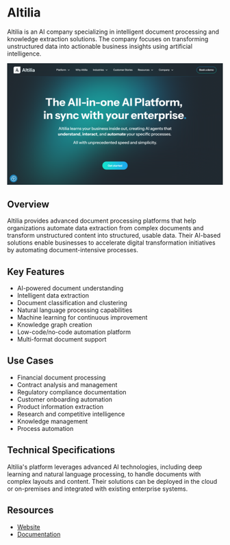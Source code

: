 # Altilia

Altilia is an AI company specializing in intelligent document processing and knowledge extraction solutions. The company focuses on transforming unstructured data into actionable business insights using artificial intelligence.

![Altilia](./assets/altilia.png)


## Overview

Altilia provides advanced document processing platforms that help organizations automate data extraction from complex documents and transform unstructured content into structured, usable data. Their AI-based solutions enable businesses to accelerate digital transformation initiatives by automating document-intensive processes.

## Key Features

- AI-powered document understanding
- Intelligent data extraction
- Document classification and clustering
- Natural language processing capabilities
- Machine learning for continuous improvement
- Knowledge graph creation
- Low-code/no-code automation platform
- Multi-format document support

## Use Cases

- Financial document processing
- Contract analysis and management
- Regulatory compliance documentation
- Customer onboarding automation
- Product information extraction
- Research and competitive intelligence
- Knowledge management
- Process automation

## Technical Specifications

Altilia's platform leverages advanced AI technologies, including deep learning and natural language processing, to handle documents with complex layouts and content. Their solutions can be deployed in the cloud or on-premises and integrated with existing enterprise systems.

## Resources

- [Website](https://www.altiliagroup.com)
- [Documentation](https://www.altiliagroup.com/resources)
